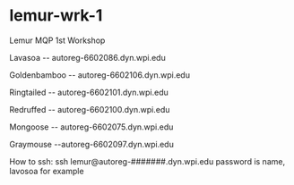 # lemur-wrk-1
Lemur MQP 1st Workshop

Lavasoa -- autoreg-6602086.dyn.wpi.edu

Goldenbamboo -- autoreg-6602106.dyn.wpi.edu

Ringtailed -- autoreg-6602101.dyn.wpi.edu

Redruffed -- autoreg-6602100.dyn.wpi.edu

Mongoose -- autoreg-6602075.dyn.wpi.edu

Graymouse --autoreg-6602097.dyn.wpi.edu

How to ssh:
ssh lemur@autoreg-#######.dyn.wpi.edu
password is name, lavosoa for example






